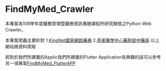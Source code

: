 # FindMyMed_Crawler

本專案為108學年度醫務管理暨醫療資訊專題課程所研究開發之Python Web Crawler。

本專案爬蟲主要針對
1.[KingNet國家網路藥典](https://www.kingnet.com.tw/)
2.[奇美醫學中心藥劑部中藥局](http://www.chimei.org.tw/main/cmh_department/55500/DIS/cdi_search.asp)
以上網站做資料爬取

若對於我們所建置的Applic我們所建置的Flutter Application有興趣的話可以參考另一項專案[FindMyMed_FlutterAPP](https://github.com/thelittlesheep/FindMyMed_FlutterAPP)
